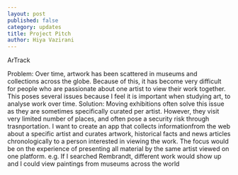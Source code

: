 ```yaml
---
layout: post
published: false
category: updates
title: Project Pitch
author: Hiya Vazirani
---
```

ArTrack

Problem:
Over time, artwork has been scattered in museums and collections across the globe. Because of this, it has become very difficult for people who are passionate about one artist to view their work together. This poses several issues because I feel it is important when studying art, to analyse work over time.
Solution:
Moving exhibitions often solve this issue as they are sometimes specifically curated per artist. However, they visit very limited number of places, and often pose a security risk through trasnportation. I want to create an app that collects informationfrom the web about a specific artist and curates artwork, historical facts and news articles chronologically to a person interested in viewing the work. The focus would be on the experience of presenting all material by the same artist viewed on one platform. 
e.g. If I searched Rembrandt, different work would show up and I could view paintings from museums across the world 
